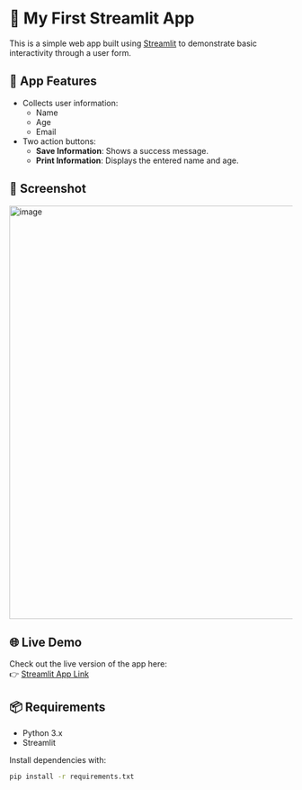 # 🎈 My First Streamlit App

This is a simple web app built using [Streamlit](https://streamlit.io/) to demonstrate basic interactivity through a user form.

## 🚀 App Features

- Collects user information:
  - Name
  - Age
  - Email
- Two action buttons:
  - **Save Information**: Shows a success message.
  - **Print Information**: Displays the entered name and age.

## 📸 Screenshot

<img width="1256" height="734" alt="image" src="https://github.com/user-attachments/assets/98c6b2cc-1472-4efe-b793-c4f68ac82abe" />




## 🌐 Live Demo

Check out the live version of the app here:  
👉 [Streamlit App Link](https://first-app-project.streamlit.app/)


## 📦 Requirements

- Python 3.x
- Streamlit

Install dependencies with:

```bash
pip install -r requirements.txt

